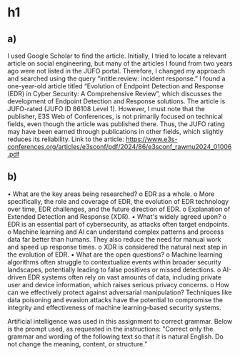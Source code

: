 # h1

## a) 
I used Google Scholar to find the article. Initially, I tried to locate a relevant article on social engineering, but many of the articles I found from two years ago were not listed in the JUFO portal. Therefore, I changed my approach and searched using the query “intitle:review: incident response.” I found a one-year-old article titled “Evolution of Endpoint Detection and Response (EDR) in Cyber Security: A Comprehensive Review”, which discusses the development of Endpoint Detection and Response solutions. The article is JUFO-rated (JUFO ID 86108 Level 1). However, I must note that the publisher, E3S Web of Conferences, is not primarily focused on technical fields, even though the article was published there. Thus, the JUFO rating may have been earned through publications in other fields, which slightly reduces its reliability. Link to the article: https://www.e3s-conferences.org/articles/e3sconf/pdf/2024/86/e3sconf_rawmu2024_01006.pdf

## b)
•	What are the key areas being researched?
o	EDR as a whole.
o	More specifically, the role and coverage of EDR, the evolution of EDR technology over time, EDR challenges, and the future direction of EDR.
o	Explanation of Extended Detection and Response (XDR).
•	What's widely agreed upon?
o	EDR is an essential part of cybersecurity, as attacks often target endpoints.
o	Machine learning and AI can understand complex patterns and process data far better than humans. They also reduce the need for manual work and speed up response times.
o	XDR is considered the natural next step in the evolution of EDR.
•	What are the open questions?
o	Machine learning algorithms often struggle to contextualize events within broader security landscapes, potentially leading to false positives or missed detections.
o	AI-driven EDR systems often rely on vast amounts of data, including private user and device information, which raises serious privacy concerns.
o	How can we effectively protect against adversarial manipulation? Techniques like data poisoning and evasion attacks have the potential to compromise the integrity and effectiveness of machine learning–based security systems.


Artificial intelligence was used in this assignment to correct grammar. Below is the prompt used, as requested in the instructions: 
"Correct only the grammar and wording of the following text so that it is natural English. Do not change the meaning, content, or structure.”
